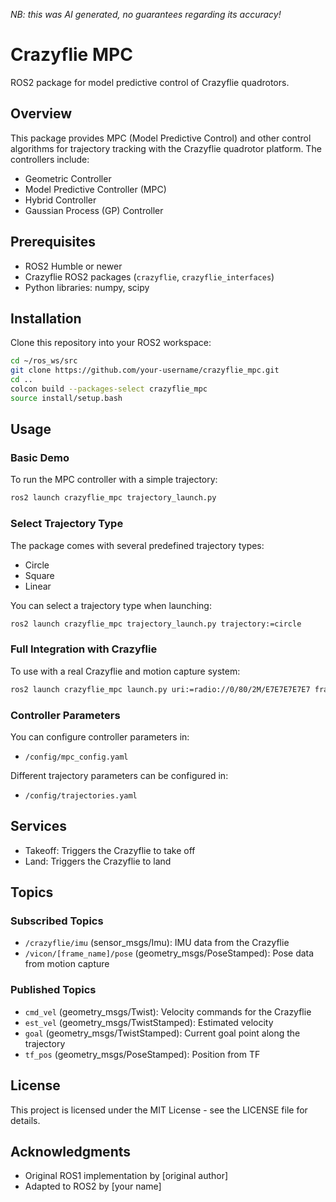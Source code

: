 _NB: this was AI generated, no guarantees regarding its accuracy!_

# Crazyflie MPC

ROS2 package for model predictive control of Crazyflie quadrotors.

## Overview

This package provides MPC (Model Predictive Control) and other control algorithms for trajectory tracking with the Crazyflie quadrotor platform. The controllers include:

- Geometric Controller
- Model Predictive Controller (MPC)
- Hybrid Controller
- Gaussian Process (GP) Controller

## Prerequisites

- ROS2 Humble or newer
- Crazyflie ROS2 packages (`crazyflie`, `crazyflie_interfaces`)
- Python libraries: numpy, scipy

## Installation

Clone this repository into your ROS2 workspace:

```bash
cd ~/ros_ws/src
git clone https://github.com/your-username/crazyflie_mpc.git
cd ..
colcon build --packages-select crazyflie_mpc
source install/setup.bash
```

## Usage

### Basic Demo

To run the MPC controller with a simple trajectory:

```bash
ros2 launch crazyflie_mpc trajectory_launch.py
```

### Select Trajectory Type

The package comes with several predefined trajectory types:
- Circle
- Square
- Linear

You can select a trajectory type when launching:

```bash
ros2 launch crazyflie_mpc trajectory_launch.py trajectory:=circle
```

### Full Integration with Crazyflie

To use with a real Crazyflie and motion capture system:

```bash
ros2 launch crazyflie_mpc launch.py uri:=radio://0/80/2M/E7E7E7E7E7 frame:=cf1 use_mocap:=true
```

### Controller Parameters

You can configure controller parameters in:
- `/config/mpc_config.yaml`

Different trajectory parameters can be configured in:
- `/config/trajectories.yaml`

## Services

- Takeoff: Triggers the Crazyflie to take off
- Land: Triggers the Crazyflie to land

## Topics

### Subscribed Topics

- `/crazyflie/imu` (sensor_msgs/Imu): IMU data from the Crazyflie
- `/vicon/[frame_name]/pose` (geometry_msgs/PoseStamped): Pose data from motion capture

### Published Topics

- `cmd_vel` (geometry_msgs/Twist): Velocity commands for the Crazyflie
- `est_vel` (geometry_msgs/TwistStamped): Estimated velocity
- `goal` (geometry_msgs/TwistStamped): Current goal point along the trajectory
- `tf_pos` (geometry_msgs/PoseStamped): Position from TF

## License

This project is licensed under the MIT License - see the LICENSE file for details.

## Acknowledgments

- Original ROS1 implementation by [original author]
- Adapted to ROS2 by [your name]